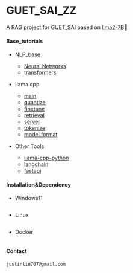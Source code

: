 # GUET_SAI_ZZ

A RAG project for GUET_SAI based on [llma2-7B]():hugs:

#### Base_tutorials

+ NLP_base

  - [Neural Networks]()

  + [transformers]()

+ llama.cpp

  - [main]()
  - [quantize]()
  - [finetune]()
  - [retrieval]()
  - [server]()
  - [tokenize]()
  - [model format](tutorials/modelformat.md)

+ Other Tools

  - [llama-cpp-python]()
  - [langchain]()
  - [fastapi]()

#### Installation&Dependency

+ Windows11

  ```latex
  
  ```

+ Linux

  ```latex
  
  ```

+ Docker

  ```latex
  
  ```



#### Contact

```latex
justinliu707@gmail.com
```









